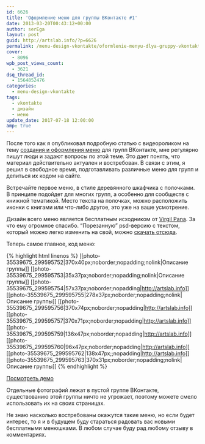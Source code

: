 ```yaml
---
id: 6626
title: 'Оформление меню для группы ВКонтакте #1'
date: 2013-03-20T00:43:12+00:00
author: serEga
layout: post
guid: http://artslab.info/?p=6626
permalink: /menu-design-vkontakte/oformlenie-menyu-dlya-gruppy-vkontakte-1/
cover:
  - 8096
wpb_post_views_count:
  - 3621
dsq_thread_id:
  - 1564852476
categories:
  - menu-design-vkontakte
tags:
  - vkontakte
  - дизайн
  - меню
update_date: 2017-07-18 12:00:00
amp: true
---
```

После того как я опубликовал подробную статью с видеороликом на тему [создания и оформления меню](http://artslab.info/stati/kak-oformit-gruppu-vkontakte/ "Как оформить группу Вконтакте?") для групп ВКонтакте, мне регулярно пишут люди и задают вопросы по этой теме. Это дает понять, что материал действительно актуален и востребован. В связи с этим, я решил в свободное время, подготавливать различные меню для групп и делиться их кодом на сайте.

<center>
  <amp-img src="https://cldup.com/e5ywD3wXEp.jpg" alt="бесплатное меню для VK" class="aligncenter size-medium wp-image-6627" width="370" height="300"></amp-img>
</center>

Встречайте первое меню, в стиле деревянного шкафчика с полочками. В принципе подойдет для многих групп, а особенно для сообществ с книжной тематикой. Место текста на полочках, можно расположить иконки с книгами или что-либо другое, это уже на ваше усмотрение.


Дизайн всего меню является бесплатным исходником от [Virgil Pana](http://dribbble.com/shots/719904-IPhone-wood-Ui-PSD-Freebie). За что ему огромное спасибо. &#8220;Порезанную&#8221; psd-версию с текстом, который можно легко изменить на свой, можно [скачать отсюда](https://www.box.com/s/m1xfextr75s5j1mxza9p).

Теперь самое главное, код меню:

{% highlight html linenos %}
  [[photo-35539675_299595752|370x40px;noborder;nopadding;nolink|Описание группы]]
  [[photo-35539675_299595753|35x37px;noborder;nopadding;nolink|Описание группы]]
  [[photo-35539675_299595754|57x37px;noborder;nopadding|http://artslab.info]]
  [[photo-35539675_299595755|278x37px;noborder;nopadding;nolink|Описание группы]]
  [[photo-35539675_299595756|370x74px;noborder;nopadding|http://artslab.info]]
  [[photo-35539675_299595757|370x71px;noborder;nopadding|http://artslab.info]]
  [[photo-35539675_299595759|136x47px;noborder;nopadding|http://artslab.info]]
  [[photo-35539675_299595760|96x47px;noborder;nopadding|http://artslab.info]]
  [[photo-35539675_299595762|138x47px;;nopadding|http://artslab.info]]
  [[photo-35539675_299595763|370x31px;noborder;nopadding;nolink|Описание группы]]
{% endhighlight %}

[Посмотреть демо](http://vk.com/pages?oid=-880171&p=woodsy)

Отдельные фотографий лежат в пустой группе ВКонтакте, существованию этой группы ничто не угрожает, поэтому можете смело использовать их на своих страницах.

Не знаю насколько востребованы окажутся такие меню, но если будет интерес, то я и в будущем буду стараться радовать вас новыми бесплатными менюшками. В любом случае буду рад любому отзыву в комментариях.